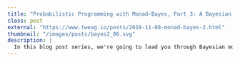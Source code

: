 ```yaml
---
title: "Probabilistic Programming with Monad-Bayes, Part 3: A Bayesian Neural Network"
class: post
external: "https://www.tweag.io/posts/2019-11-08-monad-bayes-2.html"
thumbnail: "/images/posts/bayes2_06.svg"
description: |
  In this blog post series, we're going to lead you through Bayesian modeling in Haskell with the monad-bayes library. In the third part of the series, we setup a simple Bayesian neural network.
---
```

